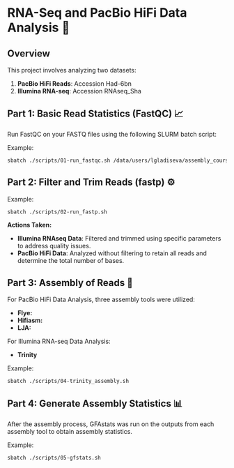 # RNA-Seq and PacBio HiFi Data Analysis 🧬 

## Overview

This project involves analyzing two datasets:
1. **PacBio HiFi Reads**: Accession Had-6bn
2. **Illumina RNA-seq**: Accession RNAseq_Sha

## Part 1: Basic Read Statistics (FastQC) 📈  

Run FastQC on your FASTQ files using the following SLURM batch script:

Example:
```bash
sbatch ./scripts/01-run_fastqc.sh /data/users/lgladiseva/assembly_course/Had-6b/ERR11437317.fastq.gz
```


## Part 2: Filter and Trim Reads (fastp) ⚙️

Example:
```bash
sbatch ./scripts/02-run_fastp.sh
```

**Actions Taken:**
- **Illumina RNAseq Data**: Filtered and trimmed using specific parameters to address quality issues.
- **PacBio HiFi Data**: Analyzed without filtering to retain all reads and determine the total number of bases.

## Part 3: Assembly of Reads 🧩
For PacBio HiFi Data Analysis, three assembly tools were utilized:

- **Flye:**
- **Hifiasm:**
- **LJA:**

For Illumina RNA-seq Data Analysis:
- **Trinity**

Example:
```bash
sbatch ./scripts/04-trinity_assembly.sh
```

## Part 4: Generate Assembly Statistics 📊
After the assembly process, GFAstats was run on the outputs from each assembly tool to obtain assembly statistics.

Example:
```bash
sbatch ./scripts/05-gfstats.sh


